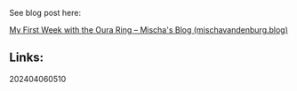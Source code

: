 
See blog post here:

[My First Week with the Oura Ring – Mischa's Blog (mischavandenburg.blog)](https://mischavandenburg.blog/2024/04/06/my-first-week-with-the-oura-ring/)

## Links:



202404060510